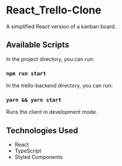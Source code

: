 # React_Trello-Clone

A simplified React version of a kanban board.

## Available Scripts

In the project directory, you can run:

### `npm run start`

In the trello-backend directory, you can run:

### `yarn && yarn start`

Runs the client in development mode.

## Technologies Used

- React
- TypeScript
- Styled Components

